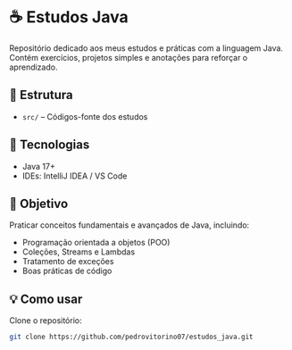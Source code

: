 # ☕ Estudos Java

Repositório dedicado aos meus estudos e práticas com a linguagem Java.  
Contém exercícios, projetos simples e anotações para reforçar o aprendizado.

## 📂 Estrutura

- `src/` – Códigos-fonte dos estudos

## 🚀 Tecnologias

- Java 17+
- IDEs: IntelliJ IDEA / VS Code

## 📌 Objetivo

Praticar conceitos fundamentais e avançados de Java, incluindo:
- Programação orientada a objetos (POO)
- Coleções, Streams e Lambdas
- Tratamento de exceções
- Boas práticas de código

## 💡 Como usar

Clone o repositório:
```bash
git clone https://github.com/pedrovitorino07/estudos_java.git
